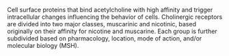 Cell surface proteins that bind acetylcholine with high affinity and trigger intracellular changes influencing the behavior of cells. Cholinergic receptors are divided into two major classes, muscarinic and nicotinic, based originally on their affinity for nicotine and muscarine. Each group is further subdivided based on pharmacology, location, mode of action, and/or molecular biology (MSH).
